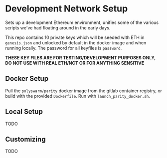 # Development Network Setup

Sets up a development Ethereum environment, unifies some of the various scripts
we've had floating around in the early days.

This repo contains 10 private keys which will be seeded with ETH in
`genesis.json` and unlocked by default in the docker image and when running
locally. The password for all keyfiles is `password`.

**THESE KEY FILES ARE FOR TESTING/DEVELOPMENT PURPOSES ONLY, DO NOT USE WITH
REAL ETH/NCT OR FOR ANYTHING SENSITIVE**

## Docker Setup

Pull the `polyswarm/parity` docker image from the gitlab container registry, or build with
the provided `Dockerfile`. Run with `launch_parity_docker.sh`.

## Local Setup

TODO

## Customizing

TODO